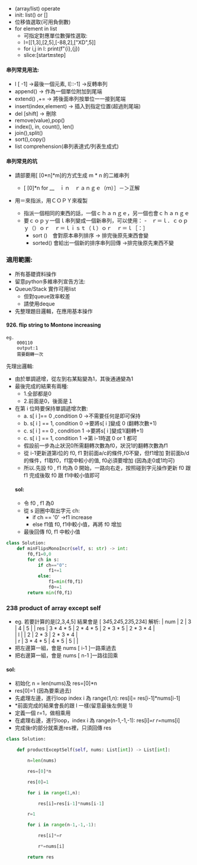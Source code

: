- (array/list) operate
- init: list() or []
- 位移值選取(可用負倒數)
- for element in list
	- 可指定對應單位數彈性選取:
	- l=[[1,3],[2,5],[-88,2],["XD",5]]
	- for i,j in l:
	     print(f"{i},{j})
	- slice:[start:end:step]
#### 串列常見用法:
- l [ -1] ->最後一個元素, l[::-1] ->反轉串列
- append() -> 作為一個單位附加到尾端
- extend() ,+= -> 將後面串列按單位一一接到尾端
- insert(index,element) -> 插入到指定位置(超過則尾端)
- del [shift] -> 刪除
- remove(value),pop()
- index(), in, count(), len()
- join(),split()
- sort(),copy()
- list comprehension(串列表達式/列表生成式)
#### 串列常見的坑
- 請部要用[ [0*n]*m]的方式生成 m * n 的二維串列
	- [ [0]*n for __　ｉｎ　ｒａｎｇｅ（ｍ）］－＞正解

- 用＝來指派，用ＣＯＰＹ來複製
	- 指派一個相同的東西的話，一個ｃｈａｎｇｅ，另一個也會ｃｈａｎｇｅ
	- 要ｃｏｐｙ一個ｌ串列變成一個新串列，可以使用：
		-　ｒ＝ｌ．ｃｏｐｙ（）ｏｒ　ｒ＝ｌｉｓｔ（ｌ）ｏｒ　ｒ＝ｌ［：］
		-   sort ()　會對原本串列排序 -> 排完後原先東西會變
		-  sorted() 會給出一個新的排序串列回傳 ->排完後原先東西不變
###  適用範圍:
- 所有基礎資料操作
- 留意python多維串列宣告方法:
- Queue/Stack 實作可用list
	- 但對queue效率較差
	- 請使用deque
- 先整理題目邏輯，在應用基本操作
####  926. flip string to Montone increasing
	eg.
		000110
		output:1
		需要翻轉一次
先理出邏輯:
- 由於單調遞增，從左到右某點變為1，其後通通變為1
- 最後完成的結果有兩種:
	- 1.全部都是0
	- 2.前面是0，後面是１
-  在第 i 位時要保持單調遞增次數:
	- a. s[ i ]== 0 ,condition 0 ->不需要任何是即可保持
	- b. s[ i ] == 1, condition 0 ->要將s[ i ]變成 0 (翻轉次數+1)
	- c. s[ i ] == 0 , condition 1 ->要將s[ i ]變成1(翻轉+1)
	- c. s[ i ] == 1, condition 1 ->第 i-1時選 0 or 1 都可
	- 假設前一步為止狀況0所需翻轉次數為f0，狀況1的翻轉次數為f1
	- 從 i-1更新道第i位的 f0, f1
		 對前面a/c的條件,f0不變，但f1增加
		  對前面b/d的條件，f1取f0，f1當中較小的值, f0必須要增加
		  (因為走0或1均可)
	- 所以.先設 f0 , f1 均為 0 開始，一路向右走，按照碰到字元操作更新 f0 跟 f1 完成後取 f0 跟 f1中較小值即可
	#### sol:
	- 令 f0 , f1 為0
	- 從 s 迴圈中取出字元 ch:
		-  if ch == '0' ->f1 increase
		- else f1值 f0, f1中較小值，再將 f0 增加
	- 最後回傳 f0, f1 中較小值
```python
class Solution:
    def minFlipsMonoIncr(self, s: str) -> int:
        f0,f1=0,0
        for ch in s:
            if ch=="0":
                f1+=1
            else:
                f1=min(f0,f1)
                f0+=1
        return min(f0,f1)
```

### 238 product of array except self

- eg.
若要計算的是[2,3,4,5]
結果會是 [ 3*4*5,2*4*5,2*3*5,2*3*4]
解析:
| num | 2 | 3 | 4 | 5 |
| res | 3 * 4 * 5 | 2 * 4 * 5 | 2 * 3 * 5 | 2 * 3 * 4 |  
| l |  | 2 | 2 * 3  | 2 * 3 * 4 |  
| r | 3 * 4 * 5 |  4 * 5 | 5 |  | 
- 把左邊算一組，會是 nums [ i-1 ]一路乘過去
- 把右邊算一組，會是 nums [ n-1 ]一路往回乘
#### sol:
- 初始化 n = len(nums)及 res=[0]*n
- res[0]=1 (因為要乘過去)
- 先處理左邊，進行loop index i 為 range(1,n):
      res[i]= res[i-1]*nums[i-1]
- *前面完成的結果會長的跟 l 一樣(留意最後左側是 1)
- 定義一個 r=1，做相乘用
- 在處理右邊，進行loop，index i 為 range(n-1,-1,-1):
    res[i]*=r
    r*=nums[i]
- 完成後r的部分就乘進res裡，只須回傳 res
```python
class Solution:

    def productExceptSelf(self, nums: List[int]) -> List[int]:

        n=len(nums)

        res=[0]*n

        res[0]=1

        for i in range(1,n):

            res[i]=res[i-1]*nums[i-1]

        r=1

        for i in range(n-1,-1,-1):

            res[i]*=r

            r*=nums[i]

        return res
```
